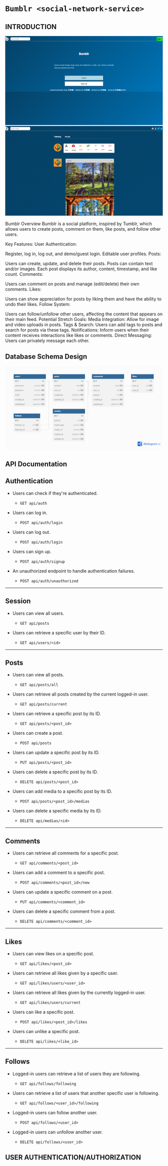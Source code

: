 # `Bumblr <social-network-service>`

## INTRODUCTION
![homepage][def]
![homepage2][def2]

Bumblr Overview
Bumblr is a social platform, inspired by Tumblr, which allows users to create posts, comment on them, like posts, and follow other users.

Key Features:
User Authentication:

Register, log in, log out, and demo/guest login.
Editable user profiles.
Posts:

Users can create, update, and delete their posts.
Posts can contain text and/or images.
Each post displays its author, content, timestamp, and like count.
Comments:

Users can comment on posts and manage (edit/delete) their own comments.
Likes:

Users can show appreciation for posts by liking them and have the ability to undo their likes.
Follow System:

Users can follow/unfollow other users, affecting the content that appears on their main feed.
Potential Stretch Goals:
Media Integration: Allow for image and video uploads in posts.
Tags & Search: Users can add tags to posts and search for posts via these tags.
Notifications: Inform users when their content receives interactions like likes or comments.
Direct Messaging: Users can privately message each other.


## Database Schema Design
![db][def3]
## API Documentation

## Authentication

* Users can check if they're authenticated.
  - `GET api/auth`

* Users can log in.
  - `POST api/auth/login`

* Users can log out.
  - `POST api/auth/login`

* Users can sign up.
  - `POST api/auth/signup`

* An unauthorized endpoint to handle authentication failures.
  - `POST api/auth/unauthorized`

---

## Session

* Users can view all users.
  - `GET api/posts`

* Users can retrieve a specific user by their ID.
  - `GET api/users/<id>`

---

## Posts

* Users can view all posts.
  - `GET api/posts/all`

* Users can retrieve all posts created by the current logged-in user.

  - `GET api/posts/current`

* Users can retrieve a specific post by its ID.

  - `GET api/posts/<post_id>`

* Users can create a post.
  - `POST api/posts`

* Users can update a specific post by its ID.
  - `PUT api/posts/<post_id>`

* Users can delete a specific post by its ID.
  - `DELETE api/posts/<post_id>`

* Users can add media to a specific post by its ID.
  - `POST api/posts/<post_id>/medias`

* Users can delete a specific media by its ID.
  - `DELETE api/medias/<id>`

---

## Comments

* Users can retrieve all comments for a specific post.
  - `GET api/comments/<post_id>`

* Users can add a comment to a specific post.
  - `POST api/comments/<post_id>/new`

* Users can update a specific comment on a post.
  - `PUT api/comments/<comment_id>`

* Users can delete a specific comment from a post.
  - `DELETE api/comments/<comment_id>`

---

## Likes

* Users can view likes on a specific post.
  - `GET api/likes/<post_id>`

* Users can retrieve all likes given by a specific user.
  - `GET api/likes/users/<user_id>`

* Users can retrieve all likes given by the currently logged-in user.
  - `GET api/likes/users/current`

* Users can like a specific post.
  - `POST api/likes/<post_id>/likes`

* Users can unlike a specific post.
  - `DELETE api/likes/<like_id>`

---

## Follows

* Logged-in users can retrieve a list of users they are following.
  - `GET api/follows/following`

* Users can retrieve a list of users that another specific user is following.
  - `GET api/follows/<user_id>/following`

* Logged-in users can follow another user.
  - `POST api/follows/<user_id>`

* Logged-in users can unfollow another user.
  - `DELETE api/follows/<user_id>`

## USER AUTHENTICATION/AUTHORIZATION


[def]: ./images/Bumblr-login.png
[def2]:./images/Bumblr-main.png
[def3]:./images/Bumblr-schema.png

